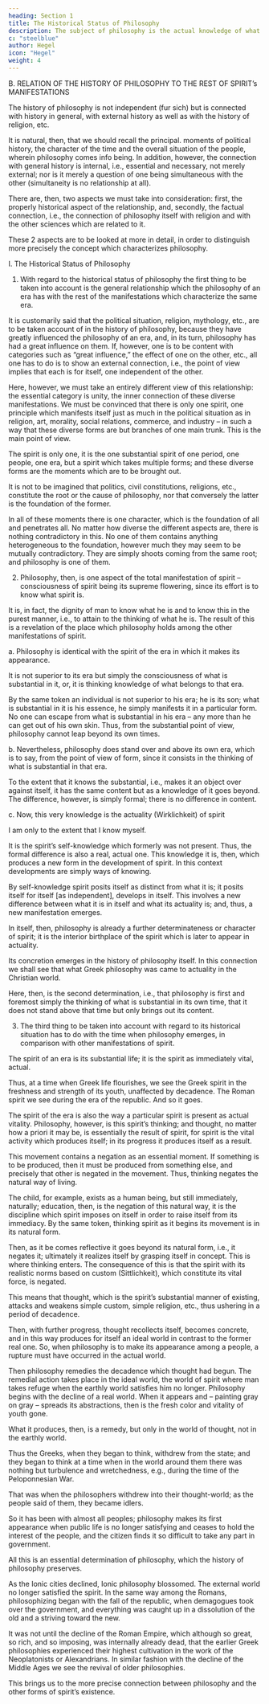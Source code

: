 ```yaml
---
heading: Section 1
title: The Historical Status of Philosophy
description: The subject of philosophy is the actual knowledge of what truly is.
c: "steelblue"
author: Hegel
icon: "Hegel"
weight: 4
---
```




B. RELATION OF THE HISTORY OF PHILOSOPHY TO THE REST OF SPIRIT’s MANIFESTATIONS

The history of philosophy is not independent (fur sich) but is connected with history in general, with external history as well as with the history of religion, etc. 

It is natural, then, that we should recall the principal. moments of political history, the character of the time and the overall situation of the people, wherein philosophy comes info being. In addition, however, the connection with general history is internal, i.e., essential and necessary, not merely external; nor is it merely a question of one being simultaneous with the other (simultaneity is no relationship at all).

There are, then, two aspects we must take into consideration: first, the properly historical aspect of the relationship, and, secondly, the factual connection, i.e., the connection of philosophy itself with religion and with the other sciences which are related to it. 

These 2 aspects are to be looked at more in detail, in order to distinguish more precisely the concept which characterizes philosophy.


I. The Historical Status of Philosophy

1. With regard to the historical status of philosophy the first thing to be taken into account is the general relationship which the philosophy of an era has with the rest of the manifestations which characterize the same era.

It is customarily said that the political situation, religion, mythology, etc., are to be taken account of in the history of philosophy, because they have greatly influenced the philosophy of an era, and, in its turn, philosophy has had a great influence on them. If, however, one is to be content with categories such as “great influence,” the effect of one on the other, etc., all one has to do is to show an external connection, i.e., the point of view implies that each is for itself, one independent of the other. 

Here, however, we must take an entirely different view of this relationship: the essential category is unity, the inner connection of these diverse manifestations. We must be convinced that there is only one spirit, one principle which manifests itself just as much in the political situation as in religion, art, morality, social relations, commerce, and industry – in such a way that these diverse forms are but branches of one main trunk. This is the main point of view. 

The spirit is only one, it is the one substantial spirit of one period, one people, one era, but a spirit which takes multiple forms; and these diverse forms are the moments which are to be brought out. 

It is not to be imagined that politics, civil constitutions, religions, etc., constitute the root or the cause of philosophy, nor that conversely the latter is the foundation of the former. 

In all of these moments there is one character, which is the foundation of all and penetrates all. No matter how diverse the different aspects are, there is nothing contradictory in this. No one of them contains anything heterogeneous to the foundation, however much they may seem to be mutually contradictory. They are simply shoots coming from the same root; and philosophy is one of them.


2. Philosophy, then, is one aspect of the total manifestation of spirit – consciousness of spirit being its supreme flowering, since its effort is to know what spirit is. 

It is, in fact, the dignity of man to know what he is and to know this in the purest manner, i.e., to attain to the thinking of what he is. The result of this is a revelation of the place which philosophy holds among the other manifestations of spirit.

a. Philosophy is identical with the spirit of the era in which it makes its appearance.

It is not superior to its era but simply the consciousness of what is substantial in it, or, it is thinking knowledge of what belongs to that era. 

By the same token an individual is not superior to his era; he is its son; what is substantial in it is his essence, he simply manifests it in a particular form. No one can escape from what is substantial in his era – any more than he can get out of his own skin. Thus, from the substantial point of view, philosophy cannot leap beyond its own times.

b. Nevertheless, philosophy does stand over and above its own era, which is to say, from the point of view of form, since it consists in the thinking of what is substantial in that era. 

To the extent that it knows the substantial, i.e., makes it an object over against itself, it has the same content but as a knowledge of it goes beyond. The difference, however, is simply formal; there is no difference in content.

c. Now, this very knowledge is the actuality (Wirklichkeit) of spirit

I am only to the extent that I know myself. 

It is the spirit’s self-knowledge which formerly was not present. Thus, the formal difference is also a real, actual one. This knowledge it is, then, which produces a new form in the development of spirit. In this context developments are simply ways of knowing. 

By self-knowledge spirit posits itself as distinct from what it is; it posits itself for itself [as independent], develops in itself. This involves a new difference between what it is in itself and what its actuality is; and, thus, a new manifestation emerges. 

In itself, then, philosophy is already a further determinateness or character of spirit; it is the interior birthplace of the spirit which is later to appear in actuality. 

Its concretion emerges in the history of philosophy itself. In this connection we shall see that what Greek philosophy was came to actuality in the Christian world.

Here, then, is the second determination, i.e., that philosophy is first and foremost simply the thinking of what is substantial in its own time, that it does not stand above that time but only brings out its content.


3. The third thing to be taken into account with regard to its historical situation has to do with the time when philosophy emerges, in comparison with other manifestations of spirit.

The spirit of an era is its substantial life; it is the spirit as immediately vital, actual. 

Thus, at a time when Greek life flourishes, we see the Greek spirit in the freshness and strength of its youth, unaffected by decadence. The Roman spirit we see during the era of the republic. And so it goes.

The spirit of the era is also the way a particular spirit is present as actual vitality. Philosophy, however, is this spirit’s thinking; and thought, no matter how a priori it may be, is essentially the result of spirit, for spirit is the vital activity which produces itself; in its progress it produces itself as a result. 

This movement contains a negation as an essential moment. If something is to be produced, then it must be produced from something else, and precisely that other is negated in the movement. Thus, thinking negates the natural way of living.

The child, for example, exists as a human being, but still immediately, naturally; education, then, is the negation of this natural way, it is the discipline which spirit imposes on itself in order to raise itself from its immediacy. By the same token, thinking spirit as it begins its movement is in its natural form. 

Then, as it be comes reflective it goes beyond its natural form, i.e., it negates it; ultimately it realizes itself by grasping itself in concept. This is where thinking enters. The consequence of this is that the spirit with its realistic norms based on custom (Sittlichkeit), which constitute its vital force, is negated. 

This means that thought, which is the spirit’s substantial manner of existing, attacks and weakens simple custom, simple religion, etc., thus ushering in a period of decadence. 

Then, with further progress, thought recollects itself, becomes concrete, and in this way produces for itself an ideal world in contrast to the former real one. So, when philosophy is to make its appearance among a people, a rupture must have occurred in the actual world. 

Then philosophy remedies the decadence which thought had begun. The remedial action takes place in the ideal world, the world of spirit where man takes refuge when the earthly world satisfies him no longer. Philosophy begins with the decline of a real world. When it appears and – painting gray on gray – spreads its abstractions, then is the fresh color and vitality of youth gone. 

What it produces, then, is a remedy, but only in the world of thought, not in the earthly world. 

Thus the Greeks, when they began to think, withdrew from the state; and they began to think at a time when in the world around them there was nothing but turbulence and wretchedness, e.g., during the time of the Peloponnesian War. 

That was when the philosophers withdrew into their thought-world; as the people said of them, they became idlers. 

So it has been with almost all peoples; philosophy makes its first appearance when public life is no longer satisfying and ceases to hold the interest of the people, and the citizen finds it so difficult to take any part in government.

All this is an essential determination of philosophy, which the history of philosophy preserves. 

As the Ionic cities declined, Ionic philosophy blossomed. The external world no longer satisfied the spirit. In the same way among the Romans, philosophizing began with the fall of the republic, when demagogues took over the government, and everything was caught up in a dissolution of the old and a striving toward the new. 

It was not until the decline of the Roman Empire, which although so great, so rich, and so imposing, was internally already dead, that the earlier Greek philosophies experienced their highest cultivation in the work of the Neoplatonists or Alexandrians. In similar fashion with the decline of the Middle Ages we see the revival of older philosophies.

This brings us to the more precise connection between philosophy and the other forms of spirit’s existence.

